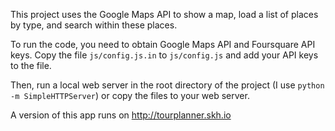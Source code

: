 This project uses the Google Maps API to show a map, load a list of places by type, and search within these places.

To run the code, you need to obtain Google Maps API and Foursquare API keys. Copy the file `js/config.js.in` to `js/config.js` and add your API keys to the file.

Then, run a local web server in the root directory of the project (I use `python -m SimpleHTTPServer`) or copy the files to your web server.

A version of this app runs on http://tourplanner.skh.io


